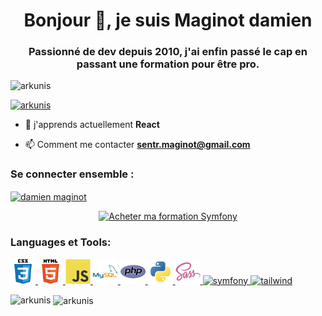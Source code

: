 <h1 align="center">Bonjour 👋, je suis Maginot damien</h1>
<h3 align="center">Passionné de dev depuis 2010, j'ai enfin passé le cap en passant une formation pour être pro.</h3>

<p align="left"> <img src="https://komarev.com/ghpvc/?username=arkunis&label=Profile%20views&color=0e75b6&style=flat" alt="arkunis" /> </p>

<p align="left"> <a href="https://github.com/ryo-ma/github-profile-trophy"><img src="https://github-profile-trophy.vercel.app/?username=arkunis" alt="arkunis" /></a> </p>

- 🌱 j'apprends actuellement **React**

- 📫 Comment me contacter **sentr.maginot@gmail.com**

<h3 align="left">Se connecter ensemble :</h3>
<p align="left">
<a href="https://linkedin.com/in/damien-maginot" target="blank"><img align="center" src="https://raw.githubusercontent.com/rahuldkjain/github-profile-readme-generator/master/src/images/icons/Social/linked-in-alt.svg" alt="damien maginot" height="30" width="40" /></a>
</p>
<p align="center"><a href="https://buy.stripe.com/6oEeX7g9A94XbSg8wx"><img src="https://i.postimg.cc/QMrsm3fd/image-2023-12-26-190233693.png" alt="Acheter ma formation Symfony"/></a></p>
<h3 align="left">Languages et Tools:</h3>
<p align="left"> <a href="https://www.w3schools.com/css/" target="_blank" rel="noreferrer"> <img src="https://raw.githubusercontent.com/devicons/devicon/master/icons/css3/css3-original-wordmark.svg" alt="css3" width="40" height="40"/> </a> <a href="https://www.w3.org/html/" target="_blank" rel="noreferrer"> <img src="https://raw.githubusercontent.com/devicons/devicon/master/icons/html5/html5-original-wordmark.svg" alt="html5" width="40" height="40"/> </a> <a href="https://developer.mozilla.org/en-US/docs/Web/JavaScript" target="_blank" rel="noreferrer"> <img src="https://raw.githubusercontent.com/devicons/devicon/master/icons/javascript/javascript-original.svg" alt="javascript" width="40" height="40"/> </a> <a href="https://www.mysql.com/" target="_blank" rel="noreferrer"> <img src="https://raw.githubusercontent.com/devicons/devicon/master/icons/mysql/mysql-original-wordmark.svg" alt="mysql" width="40" height="40"/> </a> <a href="https://www.php.net" target="_blank" rel="noreferrer"> <img src="https://raw.githubusercontent.com/devicons/devicon/master/icons/php/php-original.svg" alt="php" width="40" height="40"/> </a> <a href="https://www.python.org" target="_blank" rel="noreferrer"> <img src="https://raw.githubusercontent.com/devicons/devicon/master/icons/python/python-original.svg" alt="python" width="40" height="40"/> </a> <a href="https://sass-lang.com" target="_blank" rel="noreferrer"> <img src="https://raw.githubusercontent.com/devicons/devicon/master/icons/sass/sass-original.svg" alt="sass" width="40" height="40"/> </a> <a href="https://symfony.com" target="_blank" rel="noreferrer"> <img src="https://symfony.com/logos/symfony_black_03.svg" alt="symfony" width="40" height="40"/> </a> <a href="https://tailwindcss.com/" target="_blank" rel="noreferrer"> <img src="https://www.vectorlogo.zone/logos/tailwindcss/tailwindcss-icon.svg" alt="tailwind" width="40" height="40"/> </a> </p>

<p><img align="left" src="https://github-readme-stats.vercel.app/api/top-langs?username=arkunis&show_icons=true&locale=en&layout=compact" alt="arkunis" /></p>

<p>&nbsp;<img align="center" src="https://github-readme-stats.vercel.app/api?username=arkunis&show_icons=true&locale=en" alt="arkunis" /></p>

